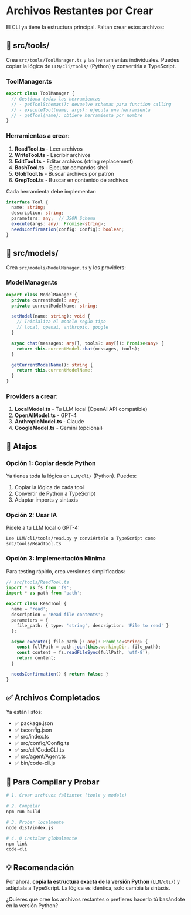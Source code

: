 # Archivos Restantes por Crear

El CLI ya tiene la estructura principal. Faltan crear estos archivos:

## 📁 src/tools/

Crea `src/tools/ToolManager.ts` y las herramientas individuales. Puedes copiar la lógica de `LLM/cli/tools/` (Python) y convertirla a TypeScript.

### ToolManager.ts

```typescript
export class ToolManager {
  // Gestiona todas las herramientas
  // - getToolSchemas(): devuelve schemas para function calling
  // - executeTool(name, args): ejecuta una herramienta
  // - getTool(name): obtiene herramienta por nombre
}
```

### Herramientas a crear:

1. **ReadTool.ts** - Leer archivos
2. **WriteTool.ts** - Escribir archivos
3. **EditTool.ts** - Editar archivos (string replacement)
4. **BashTool.ts** - Ejecutar comandos shell
5. **GlobTool.ts** - Buscar archivos por patrón
6. **GrepTool.ts** - Buscar en contenido de archivos

Cada herramienta debe implementar:
```typescript
interface Tool {
  name: string;
  description: string;
  parameters: any;  // JSON Schema
  execute(args: any): Promise<string>;
  needsConfirmation(config: Config): boolean;
}
```

## 📁 src/models/

Crea `src/models/ModelManager.ts` y los providers:

### ModelManager.ts

```typescript
export class ModelManager {
  private currentModel: any;
  private currentModelName: string;

  setModel(name: string): void {
    // Inicializa el modelo según tipo
    // local, openai, anthropic, google
  }

  async chat(messages: any[], tools?: any[]): Promise<any> {
    return this.currentModel.chat(messages, tools);
  }

  getCurrentModelName(): string {
    return this.currentModelName;
  }
}
```

### Providers a crear:

1. **LocalModel.ts** - Tu LLM local (OpenAI API compatible)
2. **OpenAIModel.ts** - GPT-4
3. **AnthropicModel.ts** - Claude
4. **GoogleModel.ts** - Gemini (opcional)

## 🚀 Atajos

### Opción 1: Copiar desde Python

Ya tienes toda la lógica en `LLM/cli/` (Python). Puedes:

1. Copiar la lógica de cada tool
2. Convertir de Python a TypeScript
3. Adaptar imports y sintaxis

### Opción 2: Usar IA

Pídele a tu LLM local o GPT-4:

```
Lee LLM/cli/tools/read.py y conviértelo a TypeScript como src/tools/ReadTool.ts
```

### Opción 3: Implementación Mínima

Para testing rápido, crea versiones simplificadas:

```typescript
// src/tools/ReadTool.ts
import * as fs from 'fs';
import * as path from 'path';

export class ReadTool {
  name = 'read';
  description = 'Read file contents';
  parameters = {
    file_path: { type: 'string', description: 'File to read' }
  };

  async execute({ file_path }: any): Promise<string> {
    const fullPath = path.join(this.workingDir, file_path);
    const content = fs.readFileSync(fullPath, 'utf-8');
    return content;
  }

  needsConfirmation() { return false; }
}
```

## ✅ Archivos Completados

Ya están listos:
- ✅ package.json
- ✅ tsconfig.json
- ✅ src/index.ts
- ✅ src/config/Config.ts
- ✅ src/cli/CodeCLI.ts
- ✅ src/agent/Agent.ts
- ✅ bin/code-cli.js

## 🔨 Para Compilar y Probar

```bash
# 1. Crear archivos faltantes (tools y models)

# 2. Compilar
npm run build

# 3. Probar localmente
node dist/index.js

# 4. O instalar globalmente
npm link
code-cli
```

## 💡 Recomendación

Por ahora, **copia la estructura exacta de la versión Python** (`LLM/cli/`) y adáptala a TypeScript. La lógica es idéntica, solo cambia la sintaxis.

¿Quieres que cree los archivos restantes o prefieres hacerlo tú basándote en la versión Python?
